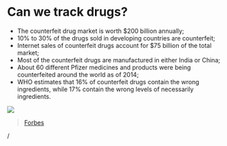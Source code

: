 # Can we track drugs?


<div grid="~ cols-2 gap-2" m="t-2">
<div>

- The counterfeit drug market is worth $200 billion annually;
- 10% to 30% of the drugs sold in developing countries are  counterfeit;
- Internet sales of counterfeit drugs account for $75 billion of the total market;
- Most of the counterfeit drugs are manufactured in either India or China;
- About 60 different Pfizer medicines and products were being counterfeited around the world as of 2014;
- WHO estimates that 16% of counterfeit drugs contain the wrong ingredients, while 17% contain the wrong levels of necessarily ingredients.

</div>
  <div>
    <img border="rounded" src="/anime-pills.gif">

> [Forbes](https://www.forbes.com/sites/sap/2019/10/03/counterfeit-drugs-a-bitter-pill-to-swallow/)
  </div>
</div>
<div class="absolute right-5px bottom-5px">
<SlideCurrentNo /> / <SlidesTotal />
</div>